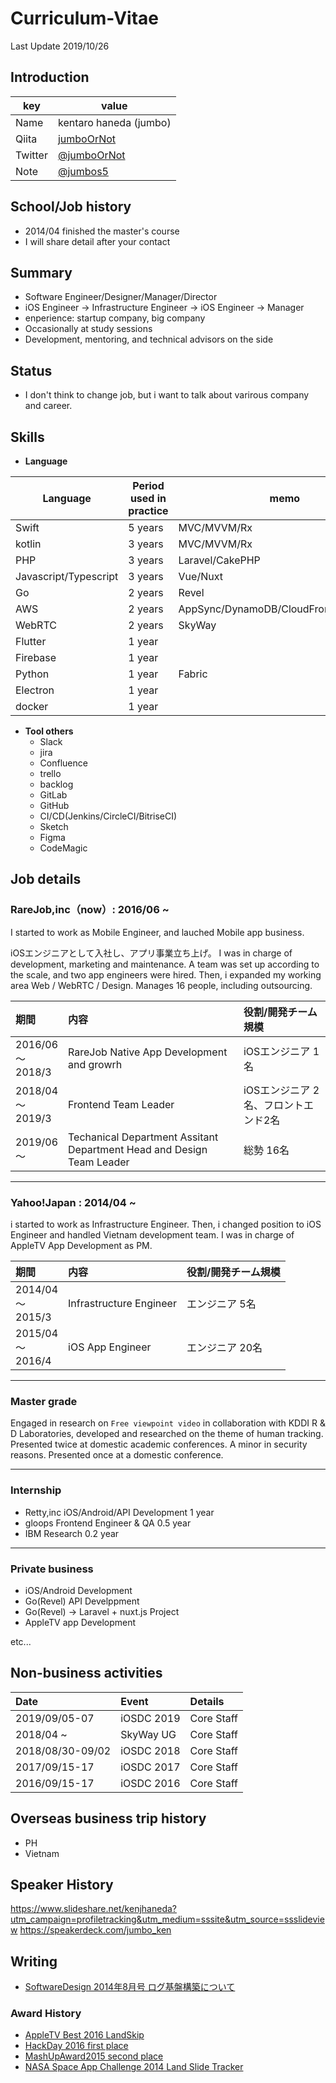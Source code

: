 # Curriculum-Vitae

Last Update 2019/10/26

## Introduction

|key|value|
|---|-----|
|Name|kentaro haneda (jumbo)|
|Qiita|[jumboOrNot](https://qiita.com/jumbOrNot)|
|Twitter|[@jumboOrNot](https://twitter.com/jumboOrNot)|
|Note|[@jumbos5](https://note.mu/jumos5)|

## School/Job history

- 2014/04 finished the master's course
- I will share detail after your contact

## Summary

- Software Engineer/Designer/Manager/Director
- iOS Engineer -> Infrastructure Engineer -> iOS Engineer -> Manager
- enperience: startup company, big company
- Occasionally at study sessions
- Development, mentoring, and technical advisors on the side

## Status

- I don't think to change job, but i want to talk about varirous company and career.

## Skills

- **Language**

|Language| Period used in practice |memo|
|---|-----|---|
|Swift|5 years | MVC/MVVM/Rx |
|kotlin| 3 years | MVC/MVVM/Rx |
|PHP| 3 years | Laravel/CakePHP |
|Javascript/Typescript| 3 years | Vue/Nuxt |
|Go| 2 years | Revel |
|AWS| 2 years | AppSync/DynamoDB/CloudFront/S3/Lamnda |
|WebRTC| 2 years | SkyWay |
|Flutter| 1 year |  |
|Firebase| 1 year |
|Python| 1 year | Fabric |
|Electron| 1 year | |
|docker| 1 year | |


- **Tool others**
  - Slack
  - jira
  - Confluence
  - trello
  - backlog
  - GitLab
  - GitHub
  - CI/CD(Jenkins/CircleCI/BitriseCI)
  - Sketch
  - Figma
  - CodeMagic


## Job details

### RareJob,inc（now）: 2016/06 ~

I started to work as Mobile Engineer, and lauched Mobile app business.

iOSエンジニアとして入社し、アプリ事業立ち上げ。
I was in charge of development, marketing and maintenance. A team was set up according to the scale, and two app engineers were hired.
Then, i expanded my working area Web / WebRTC / Design. Manages 16 people, including outsourcing.

| 期間                         | 内容                                                                                                                                                                                                                                                                                          | 役割/開発チーム規模                |
| :--------------------------- | :-------------------------------------------------------------------------------------------------------------------------------------------------------------------------------------------------------------------------------------------------------------------------------------------- | :--------------------------------- |
| 2016/06<br />〜<br />2018/3 | RareJob Native App Development and growrh                                                                                                                                                                            | iOSエンジニア 1名  |
| 2018/04<br />〜<br />2019/3 | Frontend Team Leader                                                                                                                                                                            | iOSエンジニア 2名、フロントエンド2名  |
| 2019/06<br />〜<br /> | Techanical Department Assitant Department Head and Design Team Leader                                                                                                                                                                            | 総勢 16名  |
-----

### Yahoo!Japan : 2014/04 ~

i started to work as Infrastructure Engineer.
Then, i changed position to iOS Engineer and handled Vietnam development team.
I was in charge of AppleTV App Development as PM.

| 期間                         | 内容                                                                                                                                                                                                                                                                                          | 役割/開発チーム規模                |
| :--------------------------- | :-------------------------------------------------------------------------------------------------------------------------------------------------------------------------------------------------------------------------------------------------------------------------------------------- | :--------------------------------- |
| 2014/04<br />〜<br />2015/3 | Infrastructure Engineer                                                                                                                                                                            | エンジニア 5名  |
| 2015/04<br />〜<br />2016/4 | iOS App Engineer                                                                                                                                                                            | エンジニア 20名  |

-----

### Master grade

Engaged in research on `Free viewpoint video` in collaboration with KDDI R & D Laboratories, developed and researched on the theme of human tracking.
Presented twice at domestic academic conferences. A minor in security reasons. Presented once at a domestic conference.

-----

### Internship

- Retty,inc iOS/Android/API Development 1 year
- gloops Frontend Engineer & QA 0.5 year
- IBM Research 0.2 year

-----

### Private business

- iOS/Android Development
- Go(Revel) API Develppment
- Go(Revel) -> Laravel + nuxt.js Project
- AppleTV app Development

etc...


## Non-business activities

| Date             | Event      | Details      |
| :--------------- | :--------- | :----------- |
| 2019/09/05-07 | iOSDC 2019 | Core Staff |
| 2018/04 ~  | SkyWay UG | Core Staff |
| 2018/08/30-09/02 | iOSDC 2018 | Core Staff |
| 2017/09/15-17    | iOSDC 2017 | Core Staff |
| 2016/09/15-17    | iOSDC 2016 | Core Staff |

## Overseas business trip history

- PH
- Vietnam

## Speaker History

https://www.slideshare.net/kenjhaneda?utm_campaign=profiletracking&utm_medium=sssite&utm_source=ssslideview
https://speakerdeck.com/jumbo_ken

## Writing

- [SoftwareDesign 2014年8月号 ログ基盤構築について](http://www.fujisan.co.jp/product/1535/b/1110160/)

### Award History

- [AppleTV Best 2016 LandSkip](https://itunes.apple.com/jp/app/landskip/id1111943016?mt=8)
- [HackDay 2016 first place](https://hackday.jp/2016/)
- [MashUpAward2015 second place](http://hacklog.jp/works/3379)
- [NASA Space App Challenge 2014 Land Slide Tracker](https://2014.spaceappschallenge.org/project/landslide-tracker/)
